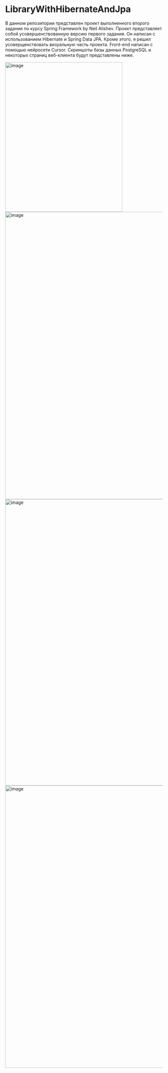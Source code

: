 # LibraryWithHibernateAndJpa
В данном репозитории представлен проект выполненного второго задания по курсу Spring Framework by Neil Alishev.
Проект представляет собой усовершенствованную версию первого задания. Он написан с использованием Hibernate и Spring Data JPA. 
Кроме этого, я решил усоверщенствовать визуальную часть проекта. Front-end написан с помощью нейросети Cursor.
Скриншоты базы данных PostgreSQL и некоторых страниц веб-клиента будут представлены ниже.

<img width="374" height="477" alt="image" src="https://github.com/user-attachments/assets/364dcca8-1c9e-4b9e-955b-78aedf632163" />

<img width="1920" height="916" alt="image" src="https://github.com/user-attachments/assets/93e4421f-a290-4ea9-b5c0-a0294509fb96" />

<img width="1917" height="913" alt="image" src="https://github.com/user-attachments/assets/19742b8c-4eee-4396-bd02-6d5e49c02136" />

<img width="1920" height="900" alt="image" src="https://github.com/user-attachments/assets/a817b0f8-0283-4137-b147-1e277ca3e754" />

